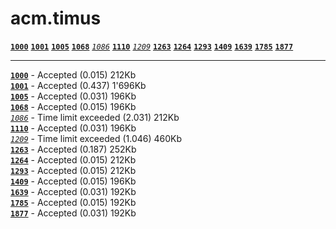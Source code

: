 acm.timus
====

[**`1000`**](/1000.cpp) [**`1001`**](/1001.cpp)
[**`1005`**](/1005.cpp) [**`1068`**](/1068.cpp)
[_`1086`_](/1086.cpp)   [**`1110`**](/1110.cpp)
[_`1209`_](/1209.cpp)   [**`1263`**](/1263.cpp)
[**`1264`**](/1264.cpp) [**`1293`**](/1293.cpp)
[**`1409`**](/1409.cpp) [**`1639`**](/1639.cpp)
[**`1785`**](/1785.cpp) [**`1877`**](/1877.cpp)


----
[**`1000`**](/1000.cpp) - Accepted            (0.015) 212Kb    <br>
[**`1001`**](/1001.cpp) - Accepted            (0.437) 1'696Kb  <br>
[**`1005`**](/1005.cpp) - Accepted            (0.031) 196Kb   <br>
[**`1068`**](/1068.cpp) - Accepted            (0.015) 196Kb   <br>
[_`1086`_](/1086.cpp)   - Time limit exceeded (2.031) 212Kb    <br>
[**`1110`**](/1110.cpp) - Accepted            (0.031) 196Kb   <br>
[_`1209`_](/1209.cpp) - Time limit exceeded (1.046) 460Kb   <br>
[**`1263`**](/1263.cpp) - Accepted            (0.187) 252Kb   <br>
[**`1264`**](/1264.cpp) - Accepted            (0.015) 212Kb   <br>
[**`1293`**](/1293.cpp) - Accepted            (0.015)	212Kb   <br>
[**`1409`**](/1409.cpp) - Accepted            (0.015) 196Kb   <br>
[**`1639`**](/1639.cpp) - Accepted            (0.031) 192Kb   <br>
[**`1785`**](/1785.cpp) - Accepted            (0.015) 192Kb   <br>
[**`1877`**](/1877.cpp) - Accepted            (0.031) 192Kb   <br>
